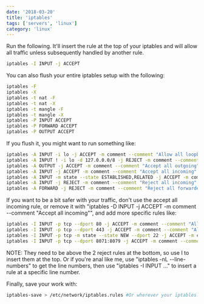 ```yaml
---
date: '2018-03-20'
title: 'iptables'
tags: ['servers', 'linux']
category: 'linux'
---
```


Run the following. It'll insert the rule at the top of your iptables and will allow all traffic unless subsequently handled by another rule.

```bash
iptables -I INPUT -j ACCEPT
```

You can also flush your entire iptables setup with the following:

```bash
iptables -F
iptables -X
iptables -t nat -F
iptables -t nat -X
iptables -t mangle -F
iptables -t mangle -X
iptables -P INPUT ACCEPT
iptables -P FORWARD ACCEPT
iptables -P OUTPUT ACCEPT
```

If you flush it, you might want to run something like:

```bash
iptables -A INPUT -i lo -j ACCEPT -m comment --comment "Allow all loopback traffic"
iptables -A INPUT ! -i lo -d 127.0.0.0/8 -j REJECT -m comment --comment "Drop all traffic to 127 that doesn't use lo"
iptables -A OUTPUT -j ACCEPT -m comment --comment "Accept all outgoing"
iptables -A INPUT -j ACCEPT -m comment --comment "Accept all incoming"
iptables -A INPUT -m state --state ESTABLISHED,RELATED -j ACCEPT -m comment --comment "Allow all incoming on established connections"
iptables -A INPUT -j REJECT -m comment --comment "Reject all incoming"
iptables -A FORWARD -j REJECT -m comment --comment "Reject all forwarded"
```

If you want to be a bit safer with your traffic, don't use the accept all incoming rule, or remove it with "iptables -D INPUT -j ACCEPT -m comment --comment "Accept all incoming"", and add more specific rules like:

```bash
iptables -I INPUT -p tcp --dport 80 -j ACCEPT -m comment --comment "Allow HTTP"
iptables -I INPUT -p tcp --dport 443 -j ACCEPT -m comment --comment "Allow HTTPS"
iptables -I INPUT -p tcp -m state --state NEW --dport 22 -j ACCEPT -m comment --comment "Allow SSH"
iptables -I INPUT -p tcp --dport 8071:8079 -j ACCEPT -m comment --comment "Allow torrents"
```

NOTE: They need to be above the 2 reject rules at the bottom, so use I to insert them at the top. Or if you're anal like me, use "iptables -nL --line-numbers" to get the line numbers, then use "iptables -I INPUT <line number> ..." to insert a rule at a specific line number.

Finally, save your work with:

```bash
iptables-save > /etc/network/iptables.rules #Or wherever your iptables.rules file is
```
